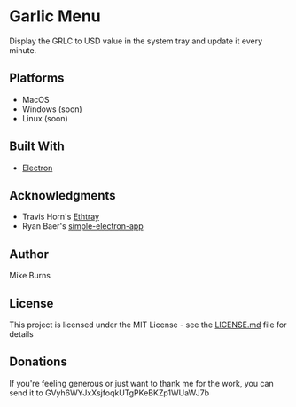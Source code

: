 # Garlic Menu

Display the GRLC to USD value in the system tray and update it every minute.

## Platforms

* MacOS
* Windows (soon)
* Linux (soon)

## Built With

* [Electron](https://electronjs.org/)

## Acknowledgments

* Travis Horn's [Ethtray](https://github.com/travishorn/ethtray)
* Ryan Baer's [simple-electron-app](https://github.com/ryanbaer/simple-electron-app)

## Author

Mike Burns

## License

This project is licensed under the MIT License - see the [LICENSE.md](LICENSE.md) file for details

## Donations
If you're feeling generous or just want to thank me for the work, you can send it to GVyh6WYJxXsjfoqkUTgPKeBKZp1WUaWJ7b
